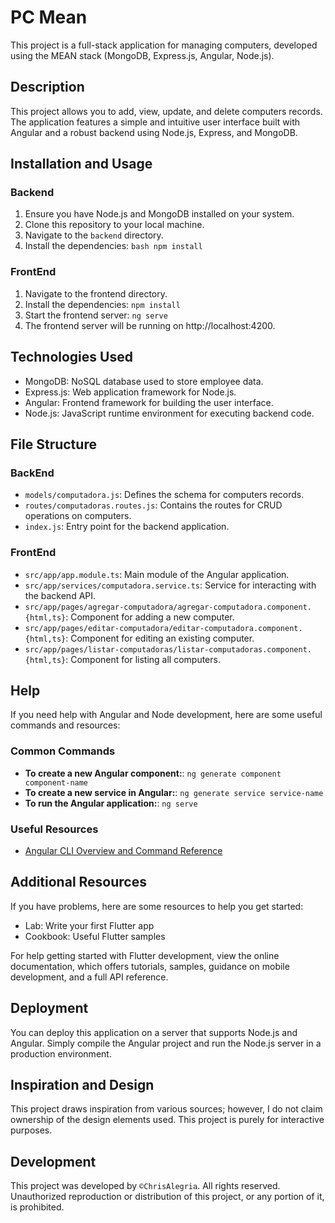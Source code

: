 # PC Mean

This project is a full-stack application for managing computers, developed using the MEAN stack (MongoDB, Express.js, Angular, Node.js).

## Description
This project allows you to add, view, update, and delete computers records. The application features a simple and intuitive user interface built with Angular and a robust backend using Node.js, Express, and MongoDB.

## Installation and Usage

### Backend
1. Ensure you have Node.js and MongoDB installed on your system.
2. Clone this repository to your local machine.
3. Navigate to the `backend` directory.
4. Install the dependencies:  `bash npm install`

### FrontEnd
1. Navigate to the frontend directory.
2. Install the dependencies: `npm install`
3. Start the frontend server: `ng serve`
4. The frontend server will be running on http://localhost:4200.

## Technologies Used

- MongoDB: NoSQL database used to store employee data.
- Express.js: Web application framework for Node.js.
- Angular: Frontend framework for building the user interface.
- Node.js: JavaScript runtime environment for executing backend code.

## File Structure

### BackEnd
- `models/computadora.js`: Defines the schema for computers records.
- `routes/computadoras.routes.js`: Contains the routes for CRUD operations on computers.
- `index.js`: Entry point for the backend application.

### FrontEnd
- `src/app/app.module.ts`: Main module of the Angular application.
- `src/app/services/computadora.service.ts`: Service for interacting with the backend API.
- `src/app/pages/agregar-computadora/agregar-computadora.component.{html,ts}`: Component for adding a new computer.
- `src/app/pages/editar-computadora/editar-computadora.component.{html,ts}`: Component for editing an existing computer.
- `src/app/pages/listar-computadoras/listar-computadoras.component.{html,ts}`: Component for listing all computers.

## Help

If you need help with Angular and Node development, here are some useful commands and resources:

### Common Commands

- **To create a new Angular component:**: `ng generate component component-name`
- **To create a new service in Angular:**: `ng generate service service-name`
- **To run the Angular application:**: `ng serve`

### Useful Resources

- [Angular CLI Overview and Command Reference](https://angular.io/cli)

## Additional Resources

If you have problems, here are some resources to help you get started:

- Lab: Write your first Flutter app
- Cookbook: Useful Flutter samples
  
For help getting started with Flutter development, view the online documentation, which offers tutorials, samples, guidance on mobile development, and a full API reference.

## Deployment

You can deploy this application on a server that supports Node.js and Angular. Simply compile the Angular project and run the Node.js server in a production environment.

## Inspiration and Design

This project draws inspiration from various sources; however, I do not claim ownership of the design elements used. This project is purely for interactive purposes.

## Development

This project was developed by `©ChrisAlegria`. All rights reserved. Unauthorized reproduction or distribution of this project, or any portion of it, is prohibited.
